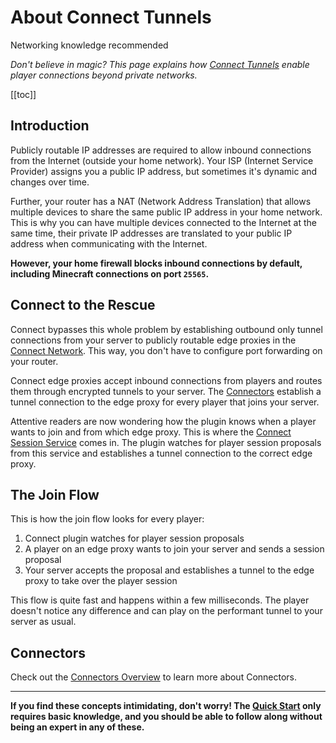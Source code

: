 # About Connect Tunnels
<VPBadge>Networking knowledge recommended</VPBadge>

_Don't believe in magic? This page explains how [Connect Tunnels](/guide/#connect-tunnels) enable player connections beyond private networks._

[[toc]]

## Introduction

Publicly routable IP addresses are required to allow inbound connections from the Internet (outside your home network).
Your ISP (Internet Service Provider) assigns you a public IP address, but sometimes it's dynamic and changes over time.

Further, your router has a NAT (Network Address Translation) that allows multiple devices to share the same
public IP address in your home network. This is why you can have multiple devices connected to the Internet
at the same time, their private IP addresses are translated to your public IP address when communicating with the Internet.

**However, your home firewall blocks inbound connections by default, including Minecraft connections on port `25565`.**

## Connect to the Rescue

Connect bypasses this whole problem by establishing outbound only tunnel connections from your server
to publicly routable edge proxies in the [Connect Network](/guide/#the-connect-network).
This way, you don't have to configure port forwarding on your router.

Connect edge proxies accept inbound connections from players and routes them through encrypted tunnels to your server.
The [Connectors](/guide/connectors/) establish a tunnel connection to the edge proxy for every player that joins your
server.

Attentive readers are now wondering how the plugin knows when a player wants to join and from which edge proxy.
This is where the [Connect Session Service](/guide/#connect-sessions) comes in.
The plugin watches for player session proposals from this service and establishes a tunnel connection to the correct edge proxy.

## The Join Flow

This is how the join flow looks for every player:

1. Connect plugin watches for player session proposals
2. A player on an edge proxy wants to join your server and sends a session proposal
3. Your server accepts the proposal and establishes a tunnel to the edge proxy to take over the player session

This flow is quite fast and happens within a few milliseconds.
The player doesn't notice any difference and can play on the performant tunnel to your server as usual.

## Connectors

Check out the [Connectors Overview](/guide/connectors/) to learn more about Connectors.

---

**If you find these concepts intimidating, don't worry! The [Quick Start](/guide/quick-start) only requires basic
knowledge, and you should be able to follow along without being an expert in any of these.**


